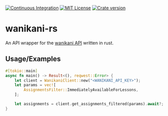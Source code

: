[![Continuous Integration](https://github.com/GitBluub/wanikani-rs/actions/workflows/ci.yml/badge.svg)](https://github.com/GitBluub/wanikani-rs/actions/workflows/ci.yml)
[![MIT License](https://img.shields.io/badge/License-MIT-green.svg)](https://choosealicense.com/licenses/mit/)
[![Crate version](https://img.shields.io/crates/v/wanikani-rs)](https://crates.io/crates/wanikani-rs)

# wanikani-rs

An API wrapper for the [wanikani API](https://docs.api.wanikani.com/) written in rust.

## Usage/Examples

```rust
#[tokio::main]
async fn main() -> Result<(), reqwest::Error> {
    let client = WanikaniClient::new("<WANIKANI_API_KEY>");
    let params = vec![
        AssignmentsFilter::ImmediatelyAvailableForLessons,
    ];

    let assignments = client.get_assignments_filtered(params).await?;
}
```
